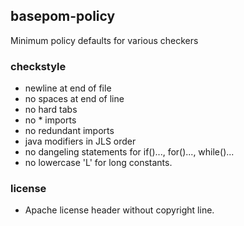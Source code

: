 ## basepom-policy

Minimum policy defaults for various checkers

### checkstyle

- newline at end of file
- no spaces at end of line
- no hard tabs
- no * imports
- no redundant imports
- java modifiers in JLS order
- no dangeling statements for if()..., for()..., while()...
- no lowercase 'L' for long constants.

### license

- Apache license header without copyright line. 



